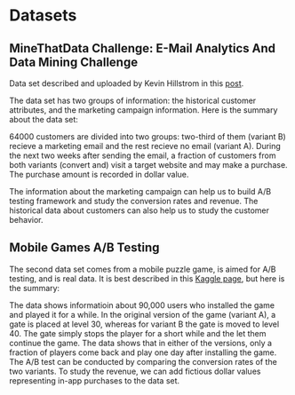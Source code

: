 # Datasets

## MineThatData Challenge: E-Mail Analytics And Data Mining Challenge 

Data set described and uploaded by Kevin Hillstrom in this [post](https://blog.minethatdata.com/2008/03/minethatdata-e-mail-analytics-and-data.html).

The data set has two groups of information: the historical customer attributes, and the marketing campaign information. Here is the summary about the data set:

64000 customers are divided into two groups: two-third of them (variant B) recieve a marketing email and the rest recieve no email (variant A). During the next two weeks after sending the email, a fraction of customers from both variants (convert and) visit a target website and may make a purchase. The purchase amount is recorded in dollar value.

The information about the marketing campaign can help us to build A/B testing framework and study the conversion rates and revenue. The historical data about customers can also help us to study the customer behavior.

## Mobile Games A/B Testing

The second data set comes from a mobile puzzle game, is aimed for A/B testing, and is real data. It is best described in this [Kaggle page](https://www.kaggle.com/code/yufengsui/datacamp-project-mobile-games-a-b-testing/notebook), but here is the summary:

The data shows informatioin about 90,000 users who installed the game and played it for a while. In the original version of the game (variant A), a gate is placed at level 30, whereas for variant B the gate is moved to level 40. The gate simply stops the player for a short while and the let them continue the game.
The data shows that in either of the versions, only a fraction of players come back and play one day after installing the game. The A/B test can be conducted by comparing the conversion rates of the two variants. To study the revenue, we can add fictious dollar values representing in-app purchases to the data set.

